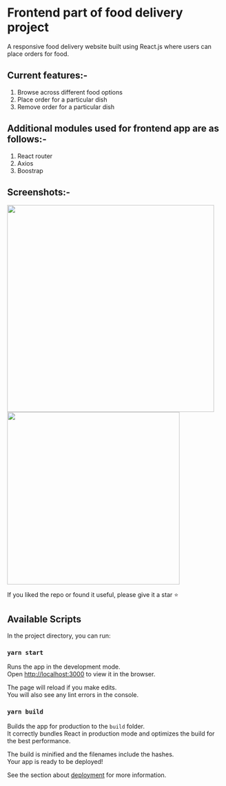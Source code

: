 # Frontend part of food delivery project

A responsive food delivery website built using React.js where users can place orders for food.

## Current features:-
1. Browse across different food options
2. Place order for a particular dish
3. Remove order for a particular dish


## Additional modules used for frontend app are as follows:-
1. React router
2. Axios
3. Boostrap

## Screenshots:-
<p>
<img src="https://res.cloudinary.com/dk22rcdch/image/upload/v1624987686/Hackathonmedia/Screenshot_2021-06-29_at_10.57.28_PM_oihdyn.png" width=480 />
<img src="https://res.cloudinary.com/dk22rcdch/image/upload/v1624987686/Hackathonmedia/Screenshot_2021-06-29_at_10.57.40_PM_wf0hdn.png" width=400 />
<p>  
  
  

If you liked the repo or found it useful, please give it a star ⭐️
  
  
## Available Scripts

In the project directory, you can run:

### `yarn start`

Runs the app in the development mode.\
Open [http://localhost:3000](http://localhost:3000) to view it in the browser.

The page will reload if you make edits.\
You will also see any lint errors in the console.

### `yarn build`

Builds the app for production to the `build` folder.\
It correctly bundles React in production mode and optimizes the build for the best performance.

The build is minified and the filenames include the hashes.\
Your app is ready to be deployed!

See the section about [deployment](https://facebook.github.io/create-react-app/docs/deployment) for more information.
